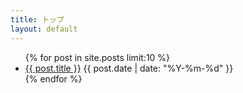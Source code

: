 ```yaml
---
title: トップ
layout: default
---
```


<ul>
  {% for post in site.posts limit:10 %}
    <li>
      <a href="{{ post.url }}">{{ post.title }}</a>
      <span>{{ post.date | date: "%Y-%m-%d" }}</span>
    </li>
  {% endfor %}
</ul>